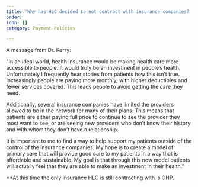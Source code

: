 ```yaml
---
title: 'Why has HLC decided to not contract with insurance companies? '
order: 
icon: []
category: Payment Policies

---
```

A message from Dr. Kerry:

"In an ideal world, health insurance would be making health care more accessible to people. It would truly be an investment in people’s health. Unfortunately I frequently hear stories from patients how this isn’t true. Increasingly people are paying more monthly, with higher deductibles and fewer services covered. This leads people to avoid getting the care they need.

Additionally, several insurance companies have limited the providers allowed to be in the network for many of their plans. This means that patients are either paying full price to continue to see the provider they most want to see, or are seeing new providers who don’t know their history and with whom they don’t have a relationship.

It is important to me to find a way to help support my patients outside of the control of the insurance companies. My hope is to create a model of primary care that will provide good care to my patients in a way that is affordable and sustainable. My goal is that through this new model patients will actually feel that they are able to make an investment in their health."

\**At this time the only insurance HLC is still contracting with is OHP.